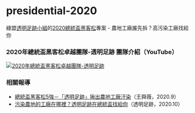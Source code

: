 # presidential-2020
綠盟[透明足跡小組](https://thaubing.gcaa.org.tw/)的[2020總統盃黑客松](https://presidential-hackathon.taiwan.gov.tw/)專案 - 農地工廠誰先拆？高污染工廠找給你 

### 2020年總統盃黑客松卓越團隊-透明足跡 團隊介紹（YouTube）
[![2020年總統盃黑客松卓越團隊-透明足跡](http://img.youtube.com/vi/fpVMW27lpqw/0.jpg)](http://www.youtube.com/watch?v=fpVMW27lpqw "2020年總統盃黑客松卓越團隊-透明足跡")

### 相關報導
- [總統盃黑客松5強－「透明足跡」揪出農地工廠汙染](https://ubrand.udn.com/ubrand/story/12117/4879404)（王舜薇，2020.9）
- [污染農地的工廠在哪裡？透明足跡在總統盃找給你](https://thaubing.gcaa.org.tw/blog/post/274)（透明足跡，2020.10）
